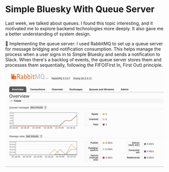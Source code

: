 # Simple Bluesky With Queue Server

Last week, we talked about queues. I found this topic interesting, and it motivated me to explore backend technologies more deeply. It also gave me a better understanding of system design.

🚀 Implementing the queue server:
I used RabbitMQ to set up a queue server for message bridging and notification consumption. This helps manage the process when a user signs in to Simple Bluesky and sends a notification to Slack.
When there's a backlog of events, the queue server stores them and processes them sequentially, following the FIFO(First In, First Out) principle.

![RabbitMQ](/images/rabbitmq-demo.gif)
